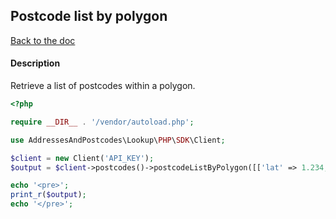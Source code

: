 ## Postcode list by polygon


[Back to the doc](../README.md)

#### Description

Retrieve a list of postcodes within a polygon.

```php
<?php

require __DIR__ . '/vendor/autoload.php';

use AddressesAndPostcodes\Lookup\PHP\SDK\Client;

$client = new Client('API_KEY');
$output = $client->postcodes()->postcodeListByPolygon([['lat' => 1.234, 'lng' => -2.394], ['lat' => 1.238, 'lng' => -2.040]]);

echo '<pre>';
print_r($output);
echo '</pre>';
```
